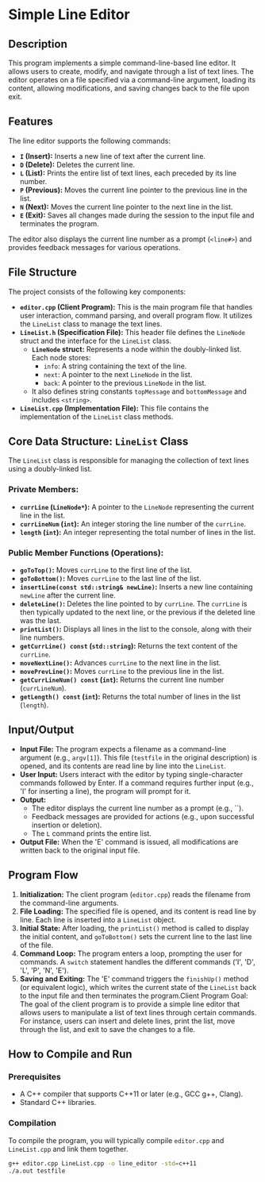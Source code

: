 # Simple Line Editor

## Description

This program implements a simple command-line-based line editor. It allows users to create, modify, and navigate through a list of text lines. The editor operates on a file specified via a command-line argument, loading its content, allowing modifications, and saving changes back to the file upon exit.

## Features

The line editor supports the following commands:

* **`I` (Insert):** Inserts a new line of text after the current line.
* **`D` (Delete):** Deletes the current line.
* **`L` (List):** Prints the entire list of text lines, each preceded by its line number.
* **`P` (Previous):** Moves the current line pointer to the previous line in the list.
* **`N` (Next):** Moves the current line pointer to the next line in the list.
* **`E` (Exit):** Saves all changes made during the session to the input file and terminates the program.

The editor also displays the current line number as a prompt (`<line#>`) and provides feedback messages for various operations.

## File Structure

The project consists of the following key components:

* **`editor.cpp` (Client Program):** This is the main program file that handles user interaction, command parsing, and overall program flow. It utilizes the `LineList` class to manage the text lines.
* **`LineList.h` (Specification File):** This header file defines the `LineNode` struct and the interface for the `LineList` class.
    * **`LineNode` struct:** Represents a node within the doubly-linked list. Each node stores:
        * `info`: A string containing the text of the line.
        * `next`: A pointer to the next `LineNode` in the list.
        * `back`: A pointer to the previous `LineNode` in the list.
    * It also defines string constants `topMessage` and `bottomMessage` and includes `<string>`.
* **`LineList.cpp` (Implementation File):** This file contains the implementation of the `LineList` class methods.

## Core Data Structure: `LineList` Class

The `LineList` class is responsible for managing the collection of text lines using a doubly-linked list.

### Private Members:

* **`currLine` (`LineNode*`):** A pointer to the `LineNode` representing the current line in the list.
* **`currLineNum` (`int`):** An integer storing the line number of the `currLine`.
* **`length` (`int`):** An integer representing the total number of lines in the list.

### Public Member Functions (Operations):

* **`goToTop()`:** Moves `currLine` to the first line of the list.
* **`goToBottom()`:** Moves `currLine` to the last line of the list.
* **`insertLine(const std::string& newLine)`:** Inserts a new line containing `newLine` after the current line.
* **`deleteLine()`:** Deletes the line pointed to by `currLine`. The `currLine` is then typically updated to the next line, or the previous if the deleted line was the last.
* **`printList()`:** Displays all lines in the list to the console, along with their line numbers.
* **`getCurrLine() const` (`std::string`):** Returns the text content of the `currLine`.
* **`moveNextLine()`:** Advances `currLine` to the next line in the list.
* **`movePrevLine()`:** Moves `currLine` to the previous line in the list.
* **`getCurrLineNum() const` (`int`):** Returns the current line number (`currLineNum`).
* **`getLength() const` (`int`):** Returns the total number of lines in the list (`length`).

## Input/Output

* **Input File:** The program expects a filename as a command-line argument (e.g., `argv[1]`). This file (`testfile` in the original description) is opened, and its contents are read line by line into the `LineList`.
* **User Input:** Users interact with the editor by typing single-character commands followed by Enter. If a command requires further input (e.g., 'I' for inserting a line), the program will prompt for it.
* **Output:**
    * The editor displays the current line number as a prompt (e.g., ``).
    * Feedback messages are provided for actions (e.g., upon successful insertion or deletion).
    * The `L` command prints the entire list.
* **Output File:** When the 'E' command is issued, all modifications are written back to the original input file.

## Program Flow

1.  **Initialization:** The client program (`editor.cpp`) reads the filename from the command-line arguments.
2.  **File Loading:** The specified file is opened, and its content is read line by line. Each line is inserted into a `LineList` object.
3.  **Initial State:** After loading, the `printList()` method is called to display the initial content, and `goToBottom()` sets the current line to the last line of the file.
4.  **Command Loop:** The program enters a loop, prompting the user for commands. A `switch` statement handles the different commands ('I', 'D', 'L', 'P', 'N', 'E').
5.  **Saving and Exiting:** The 'E' command triggers the `finishUp()` method (or equivalent logic), which writes the current state of the `LineList` back to the input file and then terminates the program.Client Program Goal: The goal of the client program is to provide a simple line editor that allows users to manipulate a list of text lines through certain commands. For instance, users can insert and delete lines, print the list, move through the list, and exit to save the changes to a file. 

## How to Compile and Run

### Prerequisites

* A C++ compiler that supports C++11 or later (e.g., GCC g++, Clang).
* Standard C++ libraries.

### Compilation

To compile the program, you will typically compile `editor.cpp` and `LineList.cpp` and link them together. 

```bash
g++ editor.cpp LineList.cpp -o line_editor -std=c++11
./a.out testfile
